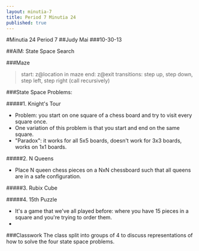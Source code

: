 ```yaml
---
layout: minutia-7
title: Period 7 Minutia 24
published: true
---
```


#Minutia 24 Period 7 
##Judy Mai
###10-30-13


##AIM: State Space Search

###Maze
>start: z@location in maze
>end: z@exit
>transitions: step up, step down, step left, step right (call recursively)


###State Space Problems:

#####1. Knight's Tour
* Problem: you start on one square of a chess board and try to visit every square once.
* One variation of this problem is that you start and end on the same square.
* "Paradox": it works for all 5x5 boards, doesn't work for 3x3 boards, works on 1x1 boards.
 
#####2. N Queens
* Place N queen chess pieces on a NxN chessboard such that all queens are in a safe configuration. 

#####3. Rubix Cube

#####4. 15th Puzzle
* It's a game that we've all played before: where you have 15 pieces in a square and you're trying to order them.
* [Example]: http://migo.sixbit.org/puzzles/fifteen/

###Classwork
The class split into groups of 4 to discuss representations of how to solve the four state space problems.

